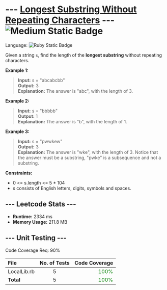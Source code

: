 # --- [Longest Substring Without Repeating Characters](https://leetcode.com/problems/longest-substring-without-repeating-characters/description/) --- ![Medium Static Badge](https://img.shields.io/badge/Medium-ffb800?style=for-the-badge)

Language: ![Ruby Static Badge](https://img.shields.io/badge/Ruby-CC342D?style=for-the-badge&logo=ruby&logoColor=FFFFFF&labelColor=CC342D)

Given a string `s`, find the length of the **longest substring** without repeating characters.

**Example 1:**

> **Input:** s = "abcabcbb"</br>
> **Output:** 3</br>
> **Explanation:** The answer is "abc", with the length of 3.

**Example 2:**

> **Input:** s = "bbbbb"</br>
> **Output:** 1</br>
> **Explanation:** The answer is "b", with the length of 1.

**Example 3:**

> **Input:** s = "pwwkew"</br>
> **Output:** 3</br>
> **Explanation:** The answer is "wke", with the length of 3.
Notice that the answer must be a substring, "pwke" is a subsequence and not a substring.

**Constraints:**

- 0 <= s.length <= 5 * 104
- s consists of English letters, digits, symbols and spaces.

## --- Leetcode Stats ---

- **Runtime:** 2334 ms
- **Memory Usage:** 211.8 MB

## --- Unit Testing ---

Code Coverage Req: 90%

| File | No. of Tests | Code Coverage |
| :--- | :---: | ---: |
| LocalLib.rb | 5 | <span style="color:green">100%</span> |
| **Total** | 5 | <span style="color:green">100%</span> |

